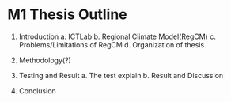 # M1 Thesis Outline


1. Introduction
	a. ICTLab
	b. Regional Climate Model(RegCM)
	c. Problems/Limitations of RegCM
	d. Organization of thesis



2. Methodology(?)


3. Testing and Result
	a. The test explain
	b. Result and Discussion


4. Conclusion
